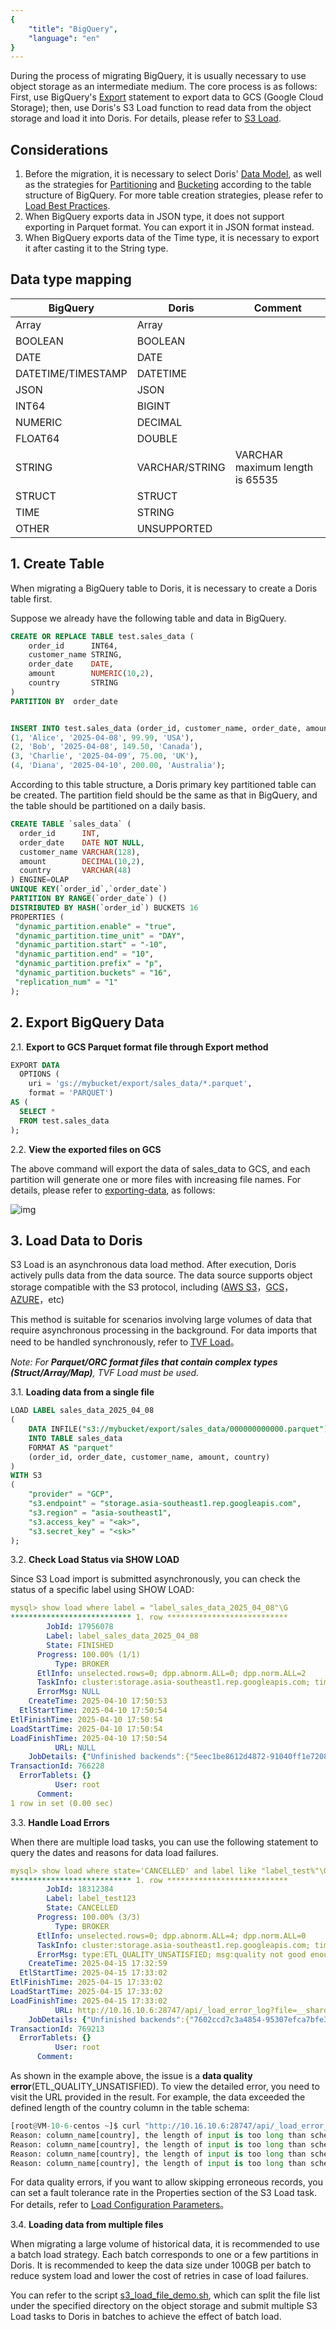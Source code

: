 ```yaml
---
{
    "title": "BigQuery",
    "language": "en"
}
---
```


<!-- 
Licensed to the Apache Software Foundation (ASF) under one
or more contributor license agreements.  See the NOTICE file
distributed with this work for additional information
regarding copyright ownership.  The ASF licenses this file
to you under the Apache License, Version 2.0 (the
"License"); you may not use this file except in compliance
with the License.  You may obtain a copy of the License at

  http://www.apache.org/licenses/LICENSE-2.0

Unless required by applicable law or agreed to in writing,
software distributed under the License is distributed on an
"AS IS" BASIS, WITHOUT WARRANTIES OR CONDITIONS OF ANY
KIND, either express or implied.  See the License for the
specific language governing permissions and limitations
under the License.
-->

During the process of migrating BigQuery, it is usually necessary to use object storage as an intermediate medium. The core process is as follows: First, use BigQuery's [Export](https://cloud.google.com/bigquery/docs/exporting-data) statement to export data to GCS (Google Cloud Storage); then, use Doris's S3 Load function to read data from the object storage and load it into Doris. For details, please refer to [S3 Load](./amazon-s3.md).


## Considerations

1. Before the migration, it is necessary to select Doris' [Data Model](../../../table-design/data-model/overview.md), as well as the strategies for [Partitioning](../../../table-design/data-partitioning/dynamic-partitioning.md) and [Bucketing](../../../table-design/data-partitioning/data-bucketing.md) according to the table structure of BigQuery. For more table creation strategies, please refer to [Load Best Practices](../load-best-practices.md).
2. When BigQuery exports data in JSON type, it does not support exporting in Parquet format. You can export it in JSON format instead.
3. When BigQuery exports data of the Time type, it is necessary to export it after casting it to the String type.

## Data type mapping

| BigQuery           | Doris          | Comment                 |
| ------------------ | -------------- | -------------------- |
| Array              | Array          |                      |
| BOOLEAN            | BOOLEAN        |                      |
| DATE               | DATE           |                      |
| DATETIME/TIMESTAMP | DATETIME       |                      |
| JSON               | JSON           |                      |
| INT64              | BIGINT         |                      |
| NUMERIC            | DECIMAL        |                      |
| FLOAT64            | DOUBLE         |                      |
| STRING             | VARCHAR/STRING | VARCHAR maximum length is 65535 |
| STRUCT             | STRUCT         |                      |
| TIME               | STRING         |                      |
| OTHER              | UNSUPPORTED    |                      |

## 1. Create Table

When migrating a BigQuery table to Doris, it is necessary to create a Doris table first.

Suppose we already have the following table and data in BigQuery.

```SQL
CREATE OR REPLACE TABLE test.sales_data (
    order_id      INT64,
    customer_name STRING,
    order_date    DATE,
    amount        NUMERIC(10,2),
    country       STRING
)
PARTITION BY  order_date


INSERT INTO test.sales_data (order_id, customer_name, order_date, amount, country) VALUES
(1, 'Alice', '2025-04-08', 99.99, 'USA'),
(2, 'Bob', '2025-04-08', 149.50, 'Canada'),
(3, 'Charlie', '2025-04-09', 75.00, 'UK'),
(4, 'Diana', '2025-04-10', 200.00, 'Australia');
```

According to this table structure, a Doris primary key partitioned table can be created. The partition field should be the same as that in BigQuery, and the table should be partitioned on a daily basis.

```sql
CREATE TABLE `sales_data` (
  order_id      INT,
  order_date    DATE NOT NULL,
  customer_name VARCHAR(128),
  amount        DECIMAL(10,2),
  country       VARCHAR(48)
) ENGINE=OLAP
UNIQUE KEY(`order_id`,`order_date`)
PARTITION BY RANGE(`order_date`) ()
DISTRIBUTED BY HASH(`order_id`) BUCKETS 16
PROPERTIES (
 "dynamic_partition.enable" = "true",
 "dynamic_partition.time_unit" = "DAY",
 "dynamic_partition.start" = "-10",
 "dynamic_partition.end" = "10",
 "dynamic_partition.prefix" = "p",
 "dynamic_partition.buckets" = "16",
 "replication_num" = "1"
);
```

## 2. Export BigQuery Data

2.1. **Export to GCS Parquet format file through Export method**

   ```sql
   EXPORT DATA
     OPTIONS (
       uri = 'gs://mybucket/export/sales_data/*.parquet',
       format = 'PARQUET')
   AS (
     SELECT *
     FROM test.sales_data 
   );
   ```
    
2.2. **View the exported files on GCS**

   The above command will export the data of sales_data to GCS, and each partition will generate one or more files with increasing file names. For details, please refer to [exporting-data](https://cloud.google.com/bigquery/docs/exporting-data#exporting_data_into_one_or_more_files), as follows:

   ![img](/images/data-operate/gcs_export.png)


## 3. Load Data to Doris

S3 Load is an asynchronous data load method. After execution, Doris actively pulls data from the data source. The data source supports object storage compatible with the S3 protocol, including ([AWS S3](./amazon-s3.md)，[GCS](./google-cloud-storage.md)，[AZURE](./azure-storage.md)，etc)

This method is suitable for scenarios involving large volumes of data that require asynchronous processing in the background. For data imports that need to be handled synchronously, refer to  [TVF Load](./amazon-s3.md#load-with-tvf)。

*Note: For **Parquet/ORC format files that contain complex types (Struct/Array/Map)**, TVF Load must be used.*

3.1. **Loading data from a single file**

   ```sql
   LOAD LABEL sales_data_2025_04_08
   (
       DATA INFILE("s3://mybucket/export/sales_data/000000000000.parquet")
       INTO TABLE sales_data
       FORMAT AS "parquet"
       (order_id, order_date, customer_name, amount, country)
   )
   WITH S3
   (
       "provider" = "GCP",
       "s3.endpoint" = "storage.asia-southeast1.rep.googleapis.com",  
       "s3.region" = "asia-southeast1",
       "s3.access_key" = "<ak>",
       "s3.secret_key" = "<sk>"
   );
   ```

3.2. **Check Load Status via SHOW LOAD**

   Since S3 Load import is submitted asynchronously, you can check the status of a specific label using SHOW LOAD:

   ```yaml
   mysql> show load where label = "label_sales_data_2025_04_08"\G
   *************************** 1. row ***************************
           JobId: 17956078
           Label: label_sales_data_2025_04_08
           State: FINISHED
         Progress: 100.00% (1/1)
             Type: BROKER
         EtlInfo: unselected.rows=0; dpp.abnorm.ALL=0; dpp.norm.ALL=2
         TaskInfo: cluster:storage.asia-southeast1.rep.googleapis.com; timeout(s):3600; max_filter_ratio:0.0; priority:NORMAL
         ErrorMsg: NULL
       CreateTime: 2025-04-10 17:50:53
     EtlStartTime: 2025-04-10 17:50:54
   EtlFinishTime: 2025-04-10 17:50:54
   LoadStartTime: 2025-04-10 17:50:54
   LoadFinishTime: 2025-04-10 17:50:54
             URL: NULL
       JobDetails: {"Unfinished backends":{"5eec1be8612d4872-91040ff1e7208a4f":[]},"ScannedRows":2,"TaskNumber":1,"LoadBytes":91,"All backends":{"5eec1be8612d4872-91040ff1e7208a4f":[10022]},"FileNumber":1,"FileSize":1620}
   TransactionId: 766228
     ErrorTablets: {}
             User: root
         Comment: 
   1 row in set (0.00 sec)
   ```

3.3. **Handle Load Errors**

  When there are multiple load tasks, you can use the following statement to query the dates and reasons for data load failures.

   ```yaml
   mysql> show load where state='CANCELLED' and label like "label_test%"\G
   *************************** 1. row ***************************
           JobId: 18312384
           Label: label_test123
           State: CANCELLED
         Progress: 100.00% (3/3)
             Type: BROKER
         EtlInfo: unselected.rows=0; dpp.abnorm.ALL=4; dpp.norm.ALL=0
         TaskInfo: cluster:storage.asia-southeast1.rep.googleapis.com; timeout(s):14400; max_filter_ratio:0.0; priority:NORMAL
         ErrorMsg: type:ETL_QUALITY_UNSATISFIED; msg:quality not good enough to cancel
       CreateTime: 2025-04-15 17:32:59
     EtlStartTime: 2025-04-15 17:33:02
   EtlFinishTime: 2025-04-15 17:33:02
   LoadStartTime: 2025-04-15 17:33:02
   LoadFinishTime: 2025-04-15 17:33:02
             URL: http://10.16.10.6:28747/api/_load_error_log?file=__shard_2 error_log_insert_stmt_7602ccd7c3a4854-95307efca7bfe342_7602ccd7c3a4854_95307efca7bfe342
       JobDetails: {"Unfinished backends":{"7602ccd7c3a4854-95307efca7bfe341":[]},"ScannedRows":4,"TaskNumber":1,"LoadBytes":188,"All backends":{"7602ccd7c3a4854-95307efca7bfe341":[10022]},"FileNumber":3,"FileSize":4839}
   TransactionId: 769213
     ErrorTablets: {}
             User: root
         Comment: 
   ```

   As shown in the example above, the issue is a **data quality error**(ETL_QUALITY_UNSATISFIED). To view the detailed error, you need to visit the URL provided in the result. For example, the data exceeded the defined length of the country column in the table schema:

   ```python
   [root@VM-10-6-centos ~]$ curl "http://10.16.10.6:28747/api/_load_error_log?file=__shard_2/error_log_insert_stmt_7602ccd7c3a4854-95307efca7bfe342_7602ccd7c3a4854_95307efca7bfe342"
   Reason: column_name[country], the length of input is too long than schema. first 32 bytes of input str: [USA] schema length: 1; actual length: 3; . src line []; 
   Reason: column_name[country], the length of input is too long than schema. first 32 bytes of input str: [Canada] schema length: 1; actual length: 6; . src line []; 
   Reason: column_name[country], the length of input is too long than schema. first 32 bytes of input str: [UK] schema length: 1; actual length: 2; . src line []; 
   Reason: column_name[country], the length of input is too long than schema. first 32 bytes of input str: [Australia] schema length: 1; actual length: 9; . src line [];
   ```

   For data quality errors, if you want to allow skipping erroneous records, you can set a fault tolerance rate in the Properties section of the S3 Load task. For details, refer to [Load Configuration Parameters](../../import/import-way/broker-load-manual.md#related-configurations)。
  
3.4. **Loading data from multiple files**

   When migrating a large volume of historical data, it is recommended to use a batch load strategy. Each batch corresponds to one or a few partitions in Doris. It is recommended to keep the data size under 100GB per batch to reduce system load and lower the cost of retries in case of load failures.

   You can refer to the script [s3_load_file_demo.sh](https://github.com/apache/doris/blob/master/samples/load/shell/s3_load_file_demo.sh), which can split the file list under the specified directory on the object storage and submit multiple S3 Load tasks to Doris in batches to achieve the effect of batch load.
